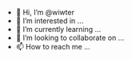 - 👋 Hi, I’m @wiwter
- 👀 I’m interested in ...
- 🌱 I’m currently learning ...
- 💞️ I’m looking to collaborate on ...
- 📫 How to reach me ...

<!---
wiwter/wiwter is a ✨ special ✨ repository because its `README.md` (this file) appears on your GitHub profile.
You can click the Preview link to take a look at your changes.
--->

